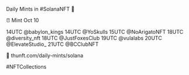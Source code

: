 Daily Mints in #SolanaNFT 🚀

⏰ Mint Oct 10

14UTC @babylon_kings
14UTC @YoSkulls
15UTC @NoArigatoNFT
18UTC @diversity_nft
18UTC @JustFoxesClub
19UTC @vulalabs
20UTC @ElevateStudio_
21UTC @BCClubNFT

🔗 thunft.com/daily-mints/solana

#NFTCollections